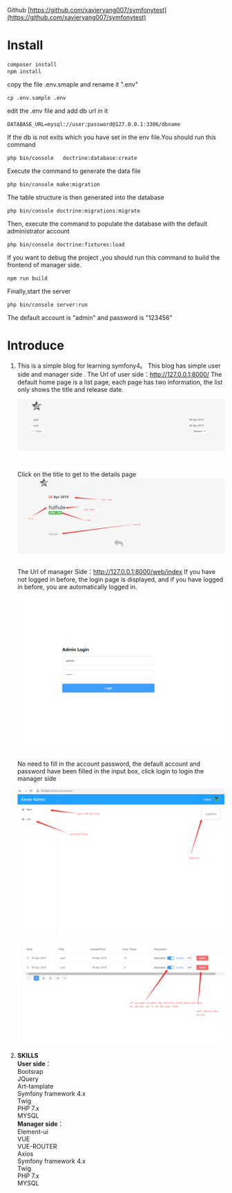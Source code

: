 Github [https://github.com/xavieryang007/symfonytest](https://github.com/xavieryang007/symfonytest)
    
    
# Install

```shell
composer install
npm install
```
copy the file .env.smaple and rename it ".env"

```
cp .env.sample .env
```

edit the .env file and add db url in it
```
DATABASE_URL=mysql://user:password@127.0.0.1:3306/dbname
```

If the db is not exits which you have set in the env file.You should run this command
```shell
php bin/console   doctrine:database:create
```

Execute the command to generate the data file
```shell
php bin/console make:migration
```
The table structure is then generated into the database
```shell
php bin/console doctrine:migrations:migrate
```

Then, execute the command to populate the database with the default administrator account
``` shell
php bin/console doctrine:fixtures:load
```
If you want to debug the project ,you should run this command to build the frontend of manager side.
``` shell
npm run build
```

Finally,start the server
``` shell
php bin/console server:run
```
The default account is "admin" and password is "123456"

# Introduce

1. This is a simple blog for learning symfony4。
    This blog has simple user side and manager side .
    The Url of user side：http://127.0.0.1:8000/
    The default home page is a list page, each page has two information, the list only shows the title and release date.    
    
    ![](_v_images/20190408094014328_3216.png)    
    
    Click on the title to get to the details page
    ![](_v_images/20190408094031004_28098.png)    
    
    The Url of manager Side：http://127.0.0.1:8000/web/index
    If you have not logged in before, the login page is displayed, and if you have logged in before, you are automatically logged in.    
    
    ![](_v_images/20190408094049511_1933.png)    
    
    No need to fill in the account password, the default account and password have been filled in the input box, click login to login the manager side    
    
    ![](_v_images/20190408094102840_15286.png)
       
       
    ![](_v_images/20190408094110345_11667.png)
        
        

2. **SKILLS**    
    **User side**：    
        Bootsrap    
        JQuery    
        Art-tamplate    
        Symfony framework 4.x    
        Twig    
        PHP 7.x    
        MYSQL    
    **Manager side**：    
        Element-ui    
        VUE    
        VUE-ROUTER    
        Axios    
        Symfony framework 4.x    
        Twig    
        PHP 7.x    
        MYSQL    


